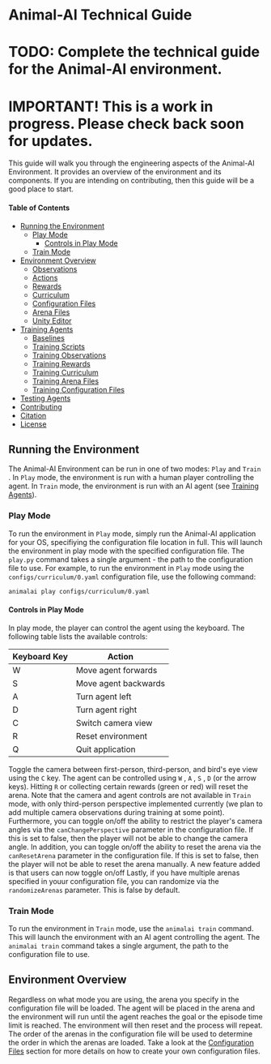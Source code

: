 # Animal-AI Technical Guide

# TODO: Complete the technical guide for the Animal-AI environment.

# IMPORTANT! This is a work in progress. Please check back soon for updates.

This guide will walk you through the engineering aspects of the Animal-AI Environment. It provides an overview of the environment and its components. If you are intending on contributing, then this guide will be a good place to start.


#### Table of Contents

* [Running the Environment](#running-the-environment)
  + [Play Mode](#play-mode)
      - [Controls in Play Mode](#controls-in-play-mode)
  + [Train Mode](#train-mode)
* [Environment Overview](#environment-overview)
   - [Observations](#observations)
   - [Actions](#actions)
   - [Rewards](#rewards)
   - [Curriculum](#curriculum)
   - [Configuration Files](#configuration-files)
   - [Arena Files](#arena-files)
   - [Unity Editor](#unity-editor)
* [Training Agents](#training-agents)
   - [Baselines](#baselines)
   - [Training Scripts](#training-scripts)
   - [Training Observations](#training-observations)
   - [Training Rewards](#training-rewards)
   - [Training Curriculum](#training-curriculum)
   - [Training Arena Files](#training-arena-files)
   - [Training Configuration Files](#training-configuration-files)
* [Testing Agents](#testing-agents)
* [Contributing](#contributing)
* [Citation](#citation)
* [License](#license)

## Running the Environment

The Animal-AI Environment can be run in one of two modes: `Play` and `Train` . In `Play` mode, the environment is run with a human player controlling the agent. In `Train` mode, the environment is run with an AI agent (see [Training Agents](#training-agents)). 

### Play Mode

To run the environment in `Play` mode, simply run the Animal-AI application for your OS, specifiying the configuration file location in full. This will launch the environment in play mode with the specified configuration file. The `play.py` command takes a single argument - the path to the configuration file to use. For example, to run the environment in `Play` mode using the `configs/curriculum/0.yaml` configuration file, use the following command:

```bash
animalai play configs/curriculum/0.yaml
```

#### Controls in Play Mode

In play mode, the player can control the agent using the keyboard. The following table lists the available controls:

| Keyboard Key | Action               |
| ------------ | -------------------- |
| W            | Move agent forwards  |
| S            | Move agent backwards |
| A            | Turn agent left      |
| D            | Turn agent right     |
| C            | Switch camera view   |
| R            | Reset environment    |
| Q            | Quit application     |

Toggle the camera between first-person, third-person, and bird's eye view using the `C` key. The agent can be controlled using `W` , `A` , `S` , `D` (or the arrow keys). Hitting `R` or collecting certain rewards (green or red) will reset the arena. Note that the camera and agent controls are not available in `Train` mode, with only third-person perspective implemented currently (we plan to add multiple camera observations during training at some point). Furthermore, you can toggle on/off the ability to restrict the player's camera angles via the `canChangePerspective` parameter in the configuration file. If this is set to false, then the player will not be able to change the camera angle. In addition, you can toggle on/off the ability to reset the arena via the `canResetArena` parameter in the configuration file. If this is set to false, then the player will not be able to reset the arena manually. A new feature added is that users can now toggle on/off Lastly, if you have multiple arenas specified in youur configuration file, you can randomize via the `randomizeArenas` parameter. This is false by default.

### Train Mode

To run the environment in `Train` mode, use the `animalai train` command. This will launch the environment with an AI agent controlling the agent. The `animalai train` command takes a single argument, the path to the configuration file to use. 

## Environment Overview

Regardless on what mode you are using, the arena you specify in the configuration file will be loaded. The agent will be placed in the arena and the environment will run until the agent reaches the goal or the episode time limit is reached. The environment will then reset and the process will repeat. The order of the arenas in the configuration file will be used to determine the order in which the arenas are loaded. Take a look at the [Configuration Files](#configuration-files) section for more details on how to create your own configuration files.
